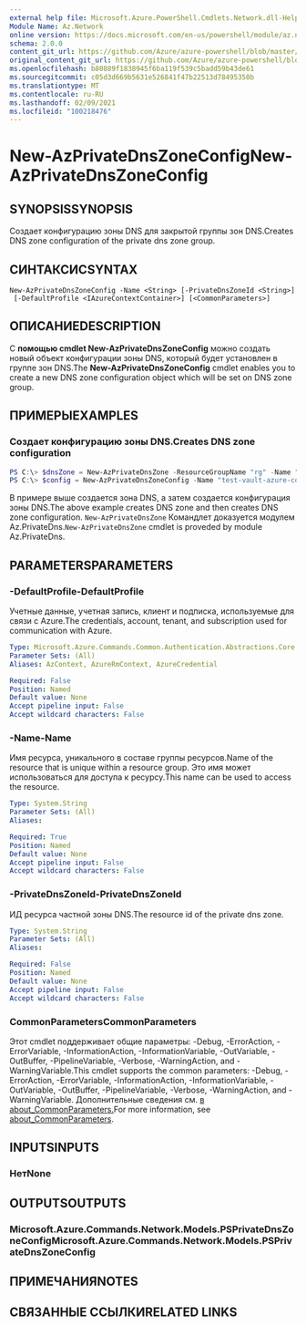 ```yaml
---
external help file: Microsoft.Azure.PowerShell.Cmdlets.Network.dll-Help.xml
Module Name: Az.Network
online version: https://docs.microsoft.com/en-us/powershell/module/az.network/new-azprivatednszoneconfig
schema: 2.0.0
content_git_url: https://github.com/Azure/azure-powershell/blob/master/src/Network/Network/help/New-AzPrivateDnsZoneConfig.md
original_content_git_url: https://github.com/Azure/azure-powershell/blob/master/src/Network/Network/help/New-AzPrivateDnsZoneConfig.md
ms.openlocfilehash: b80889f1838945f6ba119f539c5badd59b43de61
ms.sourcegitcommit: c05d3d669b5631e526841f47b22513d78495350b
ms.translationtype: MT
ms.contentlocale: ru-RU
ms.lasthandoff: 02/09/2021
ms.locfileid: "100218476"
---
```

# <span data-ttu-id="97e80-101">New-AzPrivateDnsZoneConfig</span><span class="sxs-lookup"><span data-stu-id="97e80-101">New-AzPrivateDnsZoneConfig</span></span>

## <span data-ttu-id="97e80-102">SYNOPSIS</span><span class="sxs-lookup"><span data-stu-id="97e80-102">SYNOPSIS</span></span>
<span data-ttu-id="97e80-103">Создает конфигурацию зоны DNS для закрытой группы зон DNS.</span><span class="sxs-lookup"><span data-stu-id="97e80-103">Creates DNS zone configuration of the private dns zone group.</span></span>

## <span data-ttu-id="97e80-104">СИНТАКСИС</span><span class="sxs-lookup"><span data-stu-id="97e80-104">SYNTAX</span></span>

```
New-AzPrivateDnsZoneConfig -Name <String> [-PrivateDnsZoneId <String>]
 [-DefaultProfile <IAzureContextContainer>] [<CommonParameters>]
```

## <span data-ttu-id="97e80-105">ОПИСАНИЕ</span><span class="sxs-lookup"><span data-stu-id="97e80-105">DESCRIPTION</span></span>
<span data-ttu-id="97e80-106">С **помощью cmdlet New-AzPrivateDnsZoneConfig** можно создать новый объект конфигурации зоны DNS, который будет установлен в группе зон DNS.</span><span class="sxs-lookup"><span data-stu-id="97e80-106">The **New-AzPrivateDnsZoneConfig** cmdlet enables you to create a new DNS zone configuration object which will be set on DNS zone group.</span></span>

## <span data-ttu-id="97e80-107">ПРИМЕРЫ</span><span class="sxs-lookup"><span data-stu-id="97e80-107">EXAMPLES</span></span>

### <span data-ttu-id="97e80-108">Создает конфигурацию зоны DNS.</span><span class="sxs-lookup"><span data-stu-id="97e80-108">Creates DNS zone configuration</span></span>
```powershell
PS C:\> $dnsZone = New-AzPrivateDnsZone -ResourceGroupName "rg" -Name "test.vault.azure.com"
PS C:\> $config = New-AzPrivateDnsZoneConfig -Name "test-vault-azure-com" -PrivateDnsZoneId $dnsZone.ResourceId
```

<span data-ttu-id="97e80-109">В примере выше создается зона DNS, а затем создается конфигурация зоны DNS.</span><span class="sxs-lookup"><span data-stu-id="97e80-109">The above example creates DNS zone and then creates DNS zone configuration.</span></span> <span data-ttu-id="97e80-110">`New-AzPrivateDnsZone` Командлет доказуется модулем Az.PrivateDns.</span><span class="sxs-lookup"><span data-stu-id="97e80-110">`New-AzPrivateDnsZone` cmdlet is proveded by module Az.PrivateDns.</span></span>

## <span data-ttu-id="97e80-111">PARAMETERS</span><span class="sxs-lookup"><span data-stu-id="97e80-111">PARAMETERS</span></span>

### <span data-ttu-id="97e80-112">-DefaultProfile</span><span class="sxs-lookup"><span data-stu-id="97e80-112">-DefaultProfile</span></span>
<span data-ttu-id="97e80-113">Учетные данные, учетная запись, клиент и подписка, используемые для связи с Azure.</span><span class="sxs-lookup"><span data-stu-id="97e80-113">The credentials, account, tenant, and subscription used for communication with Azure.</span></span>

```yaml
Type: Microsoft.Azure.Commands.Common.Authentication.Abstractions.Core.IAzureContextContainer
Parameter Sets: (All)
Aliases: AzContext, AzureRmContext, AzureCredential

Required: False
Position: Named
Default value: None
Accept pipeline input: False
Accept wildcard characters: False
```

### <span data-ttu-id="97e80-114">-Name</span><span class="sxs-lookup"><span data-stu-id="97e80-114">-Name</span></span>
<span data-ttu-id="97e80-115">Имя ресурса, уникального в составе группы ресурсов.</span><span class="sxs-lookup"><span data-stu-id="97e80-115">Name of the resource that is unique within a resource group.</span></span>
<span data-ttu-id="97e80-116">Это имя может использоваться для доступа к ресурсу.</span><span class="sxs-lookup"><span data-stu-id="97e80-116">This name can be used to access the resource.</span></span>

```yaml
Type: System.String
Parameter Sets: (All)
Aliases:

Required: True
Position: Named
Default value: None
Accept pipeline input: False
Accept wildcard characters: False
```

### <span data-ttu-id="97e80-117">-PrivateDnsZoneId</span><span class="sxs-lookup"><span data-stu-id="97e80-117">-PrivateDnsZoneId</span></span>
<span data-ttu-id="97e80-118">ИД ресурса частной зоны DNS.</span><span class="sxs-lookup"><span data-stu-id="97e80-118">The resource id of the private dns zone.</span></span>

```yaml
Type: System.String
Parameter Sets: (All)
Aliases:

Required: False
Position: Named
Default value: None
Accept pipeline input: False
Accept wildcard characters: False
```

### <span data-ttu-id="97e80-119">CommonParameters</span><span class="sxs-lookup"><span data-stu-id="97e80-119">CommonParameters</span></span>
<span data-ttu-id="97e80-120">Этот cmdlet поддерживает общие параметры: -Debug, -ErrorAction, -ErrorVariable, -InformationAction, -InformationVariable, -OutVariable, -OutBuffer, -PipelineVariable, -Verbose, -WarningAction, and -WarningVariable.</span><span class="sxs-lookup"><span data-stu-id="97e80-120">This cmdlet supports the common parameters: -Debug, -ErrorAction, -ErrorVariable, -InformationAction, -InformationVariable, -OutVariable, -OutBuffer, -PipelineVariable, -Verbose, -WarningAction, and -WarningVariable.</span></span> <span data-ttu-id="97e80-121">Дополнительные сведения см. [в about_CommonParameters.](http://go.microsoft.com/fwlink/?LinkID=113216)</span><span class="sxs-lookup"><span data-stu-id="97e80-121">For more information, see [about_CommonParameters](http://go.microsoft.com/fwlink/?LinkID=113216).</span></span>

## <span data-ttu-id="97e80-122">INPUTS</span><span class="sxs-lookup"><span data-stu-id="97e80-122">INPUTS</span></span>

### <span data-ttu-id="97e80-123">Нет</span><span class="sxs-lookup"><span data-stu-id="97e80-123">None</span></span>

## <span data-ttu-id="97e80-124">OUTPUTS</span><span class="sxs-lookup"><span data-stu-id="97e80-124">OUTPUTS</span></span>

### <span data-ttu-id="97e80-125">Microsoft.Azure.Commands.Network.Models.PSPrivateDnsZoneConfig</span><span class="sxs-lookup"><span data-stu-id="97e80-125">Microsoft.Azure.Commands.Network.Models.PSPrivateDnsZoneConfig</span></span>

## <span data-ttu-id="97e80-126">ПРИМЕЧАНИЯ</span><span class="sxs-lookup"><span data-stu-id="97e80-126">NOTES</span></span>

## <span data-ttu-id="97e80-127">СВЯЗАННЫЕ ССЫЛКИ</span><span class="sxs-lookup"><span data-stu-id="97e80-127">RELATED LINKS</span></span>
